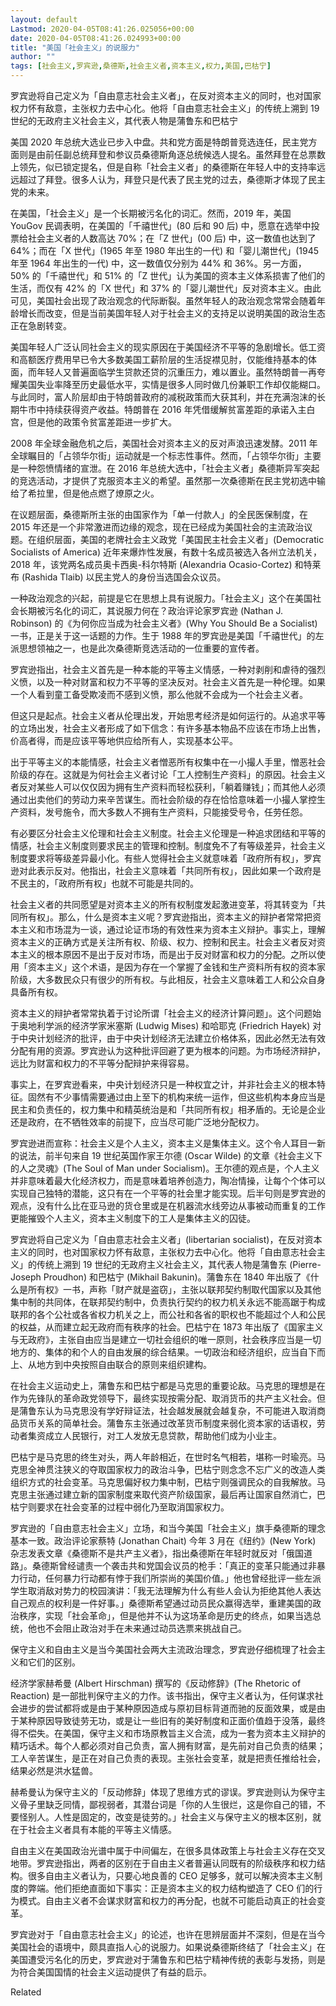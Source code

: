 ```yaml
---
layout: default
Lastmod: 2020-04-05T08:41:26.025056+00:00
date: 2020-04-05T08:41:26.024993+00:00
title: "美国「社会主义」的说服力"
author: ""
tags: [社会主义,罗宾逊,桑德斯,社会主义者,资本主义,权力,美国,巴枯宁]
---
```


罗宾逊将自己定义为「自由意志社会主义者」，在反对资本主义的同时，也对国家权力怀有敌意，主张权力去中心化。他将「自由意志社会主义」的传统上溯到 19 世纪的无政府主义社会主义，其代表人物是蒲鲁东和巴枯宁

美国 2020 年总统大选业已步入中盘。共和党方面是特朗普竞选连任，民主党方面则是由前任副总统拜登和参议员桑德斯角逐总统候选人提名。虽然拜登在总票数上领先，似已锁定提名，但是自称「社会主义者」的桑德斯在年轻人中的支持率远远超过了拜登。很多人认为，拜登只是代表了民主党的过去，桑德斯才体现了民主党的未来。

在美国，「社会主义」是一个长期被污名化的词汇。然而，2019 年，美国 YouGov 民调表明，在美国的「千禧世代」(80 后和 90 后) 中，愿意在选举中投票给社会主义者的人数高达 70%；在「Z 世代」(00 后) 中，这一数值也达到了 64%；而在「X 世代」(1965 年至 1980 年出生的一代) 和「婴儿潮世代」(1945 年至 1964 年出生的一代) 中，这一数值仅分别为 44% 和 36%。另一方面，50% 的「千禧世代」和 51% 的「Z 世代」认为美国的资本主义体系损害了他们的生活，而仅有 42% 的「X 世代」和 37% 的「婴儿潮世代」反对资本主义。由此可见，美国社会出现了政治观念的代际断裂。虽然年轻人的政治观念常常会随着年龄增长而改变，但是当前美国年轻人对于社会主义的支持足以说明美国的政治生态正在急剧转变。

美国年轻人广泛认同社会主义的现实原因在于美国经济不平等的急剧增长。低工资和高额医疗费用早已令大多数美国工薪阶层的生活捉襟见肘，仅能维持基本的体面，而年轻人又普遍面临学生贷款还贷的沉重压力，难以置业。虽然特朗普一再夸耀美国失业率降至历史最低水平，实情是很多人同时做几份兼职工作却仅能糊口。与此同时，富人阶层却由于特朗普政府的减税政策而大获其利，并在充满泡沫的长期牛市中持续获得资产收益。特朗普在 2016 年凭借缓解贫富差距的承诺入主白宫，但是他的政策令贫富差距进一步扩大。

2008 年全球金融危机之后，美国社会对资本主义的反对声浪迅速发酵。2011 年全球瞩目的「占领华尔街」运动就是一个标志性事件。然而，「占领华尔街」主要是一种怨愤情绪的宣泄。在 2016 年总统大选中，「社会主义者」桑德斯异军突起的竞选活动，才提供了克服资本主义的希望。虽然那一次桑德斯在民主党初选中输给了希拉里，但是他点燃了燎原之火。

在议题层面，桑德斯所主张的由国家作为「单一付款人」的全民医保制度，在 2015 年还是一个非常激进而边缘的观念，现在已经成为美国社会的主流政治议题。在组织层面，美国的老牌社会主义政党「美国民主社会主义者」(Democratic Socialists of America) 近年来爆炸性发展，有数十名成员被选入各州立法机关，2018 年，该党两名成员奥卡西奥-科尔特斯 (Alexandria Ocasio-Cortez) 和特莱布 (Rashida Tlaib) 以民主党人的身份当选国会众议员。

一种政治观念的兴起，前提是它在思想上具有说服力。「社会主义」这个在美国社会长期被污名化的词汇，其说服力何在？政治评论家罗宾逊 (Nathan J. Robinson) 的《为何你应当成为社会主义者》(Why You Should Be a Socialist) 一书，正是关于这一话题的力作。生于 1988 年的罗宾逊是美国「千禧世代」的左派思想领袖之一，也是此次桑德斯竞选活动的一位重要的宣传者。

罗宾逊指出，社会主义首先是一种本能的平等主义情感，一种对剥削和虐待的强烈义愤，以及一种对财富和权力不平等的坚决反对。社会主义首先是一种伦理。如果一个人看到童工备受欺凌而不感到义愤，那么他就不会成为一个社会主义者。

但这只是起点。社会主义者从伦理出发，开始思考经济是如何运行的。从追求平等的立场出发，社会主义者形成了如下信念：有许多基本物品不应该在市场上出售，价高者得，而是应该平等地供应给所有人，实现基本公平。

出于平等主义的本能情感，社会主义者憎恶所有权集中在一小撮人手里，憎恶社会阶级的存在。这就是为何社会主义者讨论「工人控制生产资料」的原因。社会主义者反对某些人可以仅仅因为拥有生产资料而轻松获利，「躺着赚钱」；而其他人必须通过出卖他们的劳动力来辛苦谋生。而社会阶级的存在恰恰意味着一小撮人掌控生产资料，发号施令，而大多数人不拥有生产资料，只能接受号令，任劳任怨。

有必要区分社会主义伦理和社会主义制度。社会主义伦理是一种追求团结和平等的情感，社会主义制度则要求民主的管理和控制。制度免不了有等级差异，社会主义制度要求将等级差异最小化。有些人觉得社会主义就意味着「政府所有权」，罗宾逊对此表示反对。他指出，社会主义意味着「共同所有权」，因此如果一个政府是不民主的，「政府所有权」也就不可能是共同的。

社会主义者的共同愿望是对资本主义的所有权制度发起激进变革，将其转变为「共同所有权」。那么，什么是资本主义呢？罗宾逊指出，资本主义的辩护者常常把资本主义和市场混为一谈，通过论证市场的有效性来为资本主义辩护。事实上，理解资本主义的正确方式是关注所有权、阶级、权力、控制和民主。社会主义者反对资本主义的根本原因不是出于反对市场，而是出于反对财富和权力的分配。之所以使用「资本主义」这个术语，是因为存在一个掌握了金钱和生产资料所有权的资本家阶级，大多数民众只有很少的所有权。与此相反，社会主义意味着工人和公众自身具备所有权。

资本主义的辩护者常常执着于讨论所谓「社会主义的经济计算问题」。这个问题始于奥地利学派的经济学家米塞斯 (Ludwig Mises) 和哈耶克 (Friedrich Hayek) 对于中央计划经济的批评，由于中央计划经济无法建立价格体系，因此必然无法有效分配有用的资源。罗宾逊认为这种批评回避了更为根本的问题。为市场经济辩护，远比为财富和权力的不平等分配辩护来得容易。

事实上，在罗宾逊看来，中央计划经济只是一种权宜之计，并非社会主义的根本特征。固然有不少事情需要通过由上至下的机构来统一运作，但这些机构本身应当是民主和负责任的，权力集中和精英统治是和「共同所有权」相矛盾的。无论是企业还是政府，在不牺牲效率的前提下，应当尽可能广泛地分配权力。

罗宾逊进而宣称：社会主义是个人主义，资本主义是集体主义。这个令人耳目一新的说法，前半句来自 19 世纪英国作家王尔德 (Oscar Wilde) 的文章《社会主义下的人之灵魂》(The Soul of Man under Socialism)。王尔德的观点是，个人主义并非意味着最大化经济权力，而是意味着培养创造力，陶冶情操，让每个个体可以实现自己独特的潜能，这只有在一个平等的社会里才能实现。后半句则是罗宾逊的观点，没有什么比在亚马逊的货仓里或是在机器流水线旁边从事被动而重复的工作更能摧毁个人主义，资本主义制度下的工人是集体主义的囚徒。

罗宾逊将自己定义为「自由意志社会主义者」(libertarian socialist)，在反对资本主义的同时，也对国家权力怀有敌意，主张权力去中心化。他将「自由意志社会主义」的传统上溯到 19 世纪的无政府主义社会主义，其代表人物是蒲鲁东 (Pierre-Joseph Proudhon) 和巴枯宁 (Mikhail Bakunin)。蒲鲁东在 1840 年出版了《什么是所有权》一书，声称「财产就是盗窃」，主张以联邦契约制取代国家以及其他集中制的共同体，在联邦契约制中，负责执行契约的权力机关永远不能高踞于构成联邦的各个公社或各省权力机关之上，而公社和各省的职权也不能超过个人和公民的权益，从而建立起无政府而有秩序的社会。巴枯宁在 1873 年出版了《国家主义与无政府》，主张自由应当是建立一切社会组织的唯一原则，社会秩序应当是一切地方的、集体的和个人的自由发展的综合结果。一切政治和经济组织，应当自下而上、从地方到中央按照自由联合的原则来组织建构。

在社会主义运动史上，蒲鲁东和巴枯宁都是马克思的重要论敌。马克思的理想是在作为先锋队的革命政党领导下，最终实现按需分配、取消货币的共产主义社会。但是蒲鲁东认为马克思没有学好辩证法，社会越发展就会越复杂，不可能进入取消商品货币关系的简单社会。蒲鲁东主张通过改革货币制度来弱化资本家的话语权，劳动者集资成立人民银行，对工人发放无息贷款，帮助他们成为小业主。

巴枯宁是马克思的终生对头，两人年龄相近，在世时名气相若，堪称一时瑜亮。马克思全神贯注狭义的夺取国家权力的政治斗争，巴枯宁则念念不忘广义的改造人类组织方式的社会变革。马克思偏好权力集中制，巴枯宁则强调民众的自我解放。马克思主张通过建立新的国家制度来取代资产阶级国家，最后再让国家自然消亡，巴枯宁则要求在社会变革的过程中弱化乃至取消国家权力。

罗宾逊的「自由意志社会主义」立场，和当今美国「社会主义」旗手桑德斯的理念基本一致。政治评论家蔡特 (Jonathan Chait) 今年 3 月在《纽约》(New York) 杂志发表文章《桑德斯不是共产主义者》，指出桑德斯在年轻时就反对「俄国道路」。桑德斯曾经谴责一个袭击共和党国会议员的枪手：「真正的变革只能通过非暴力行动，任何暴力行动都有悖于我们所崇尚的美国价值。」他也曾经批评一些左派学生取消敌对势力的校园演讲：「我无法理解为什么有些人会认为拒绝其他人表达自己观点的权利是一件好事。」桑德斯希望通过动员民众赢得选举，重建美国的政治秩序，实现「社会革命」，但是他并不认为这场革命是历史的终点，如果当选总统，他也不会阻止政治对手在未来通过动员选票来挑战自己。

保守主义和自由主义是当今美国社会两大主流政治理念，罗宾逊仔细梳理了社会主义和它们的区别。

经济学家赫希曼 (Albert Hirschman) 撰写的《反动修辞》(The Rhetoric of Reaction) 是一部批判保守主义的力作。该书指出，保守主义者认为，任何谋求社会进步的尝试都将或是由于某种原因造成与原初目标背道而驰的反面效果，或是由于某种原因导致徒劳无功，或是让一些旧有的美好制度和正面价值趋于没落，最终得不偿失。在美国，保守主义和市场原教旨主义合流，成为一套为资本主义辩护的精巧话术。每个人都必须对自己负责，富人拥有财富，是先前对自己负责的结果；工人辛苦谋生，是正在对自己负责的表现。主张社会变革，就是把责任推给社会，结果必然是洪水猛兽。

赫希曼认为保守主义的「反动修辞」体现了思维方式的谬误。罗宾逊则认为保守主义骨子里缺乏同情，鄙视弱者，其潜台词是「你的人生很烂，这是你自己的错，不要怪别人。人性是固定的，改变是徒劳的。」社会主义与保守主义的根本区别，就在于社会主义者具有本能的平等主义情感。

自由主义在美国政治光谱中属于中间偏左，在很多具体政策上与社会主义存在交叉地带。罗宾逊指出，两者的区别在于自由主义者普遍认同既有的阶级秩序和权力结构。很多自由主义者认为，只要心地良善的 CEO 足够多，就可以解决资本主义制度的弊端。他们拒绝直面如下事实：正是资本主义的权力结构塑造了 CEO 们的行为模式。自由主义者不会谋求财富和权力的再分配，也就不可能启动真正的社会变革。

罗宾逊对于「自由意志社会主义」的论述，也许在思辨层面并不深刻，但是在当今美国社会的语境中，颇具直指人心的说服力。如果说桑德斯终结了「社会主义」在美国遭受污名化的历史，罗宾逊对于蒲鲁东和巴枯宁精神传统的表彰与发扬，则是为符合美国国情的社会主义运动提供了有益的启示。

Related

